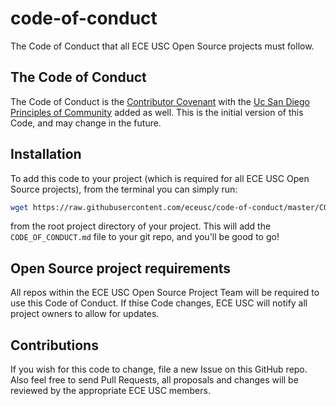 # code-of-conduct
The Code of Conduct that all ECE USC Open Source projects must follow. 

## The Code of Conduct

The Code of Conduct is the [Contributor Covenant](https://www.contributor-covenant.org/) with
the [Uc San Diego Principles of Community](https://ucsd.edu/about/principles.html)
added as well. This is the initial version of this Code, and may change in the future.

## Installation

To add this code to your project (which is required for all ECE USC Open Source projects),
from the terminal you can simply run:

``` bash
wget https://raw.githubusercontent.com/eceusc/code-of-conduct/master/CODE_OF_CONDUCT.md
```

from the root project directory of your project. This will add the `CODE_OF_CONDUCT.md` 
file to your git repo, and you'll be good to go!

## Open Source project requirements

All repos within the ECE USC Open Source Project Team will be required to use this
Code of Conduct. If thise Code changes, ECE USC will notify all project owners 
to allow for updates.

## Contributions

If you wish for this code to change, file a new Issue on this GitHub repo. Also feel free
to send Pull Requests, all proposals and changes will be reviewed by the appropriate ECE USC
members.
